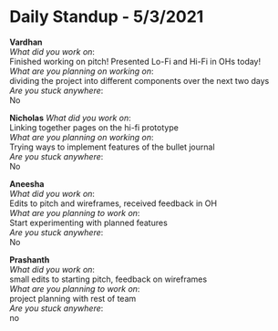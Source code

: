 # Daily Standup - 5/3/2021

**Vardhan**  
*What did you work on*:  
Finished working on pitch! Presented Lo-Fi and Hi-Fi in OHs today!  
*What are you planning on working on*:  
dividing the project into different components over the next two days  
*Are you stuck anywhere*:  
No

**Nicholas**
*What did you work on*:  
Linking together pages on the hi-fi prototype  
*What are you planning on working on*:  
Trying ways to implement features of the bullet journal  
*Are you stuck anywhere*:  
No

**Aneesha**  
*What did you work on*:  
Edits to pitch and wireframes, received feedback in OH  
*What are you planning to work on*:  
Start experimenting with planned features  
*Are you stuck anywhere*:  
No

**Prashanth**  
*What did you work on*:  
small edits to starting pitch, feedback on wireframes  
*What are you planning to work on*:  
project planning with rest of team  
*Are you stuck anywhere*:  
no